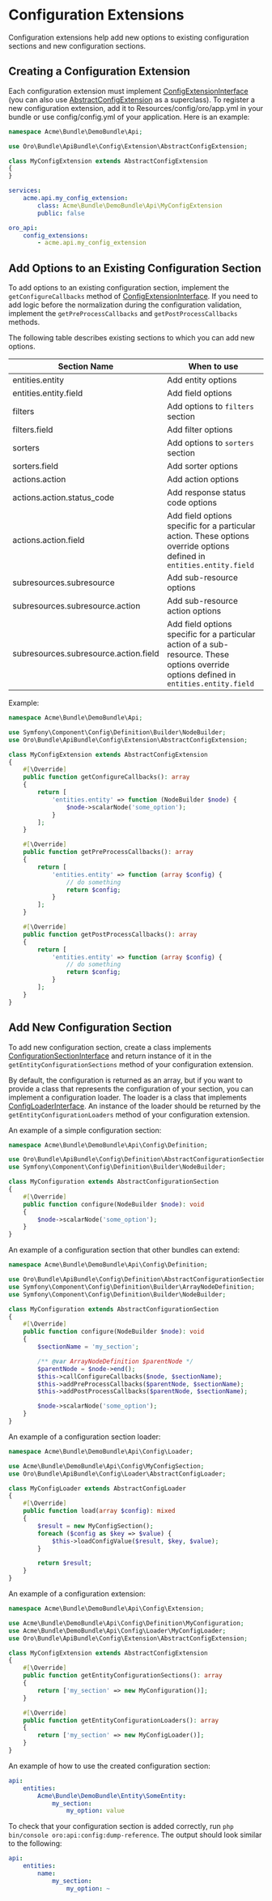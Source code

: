 <a id="web-api-configuration-extensions"></a>

# Configuration Extensions

Configuration extensions help add new options to existing configuration sections and new configuration sections.

<a id="web-api-configuration-extensions-create"></a>

## Creating a Configuration Extension

Each configuration extension must implement <a href="https://github.com/oroinc/platform/blob/master/src/Oro/Bundle/ApiBundle/Config/Extension/ConfigExtensionInterface.php" target="_blank">ConfigExtensionInterface</a> (you can also use <a href="https://github.com/oroinc/platform/blob/master/src/Oro/Bundle/ApiBundle/Config/Extension/AbstractConfigExtension.php" target="_blank">AbstractConfigExtension</a> as a superclass). To register a new configuration extension, add it to Resources/config/oro/app.yml in your bundle or use config/config.yml of your application. Here is an example:

```php
namespace Acme\Bundle\DemoBundle\Api;

use Oro\Bundle\ApiBundle\Config\Extension\AbstractConfigExtension;

class MyConfigExtension extends AbstractConfigExtension
{
}
```

```yaml
services:
    acme.api.my_config_extension:
        class: Acme\Bundle\DemoBundle\Api\MyConfigExtension
        public: false

oro_api:
    config_extensions:
        - acme.api.my_config_extension
```

<a id="web-api-configuration-extensions-add-options"></a>

## Add Options to an Existing Configuration Section

To add options to an existing configuration section, implement the `getConfigureCallbacks` method of <a href="https://github.com/oroinc/platform/blob/master/src/Oro/Bundle/ApiBundle/Config/Extension/ConfigExtensionInterface.php" target="_blank">ConfigExtensionInterface</a>. If you need to add logic before the normalization during the configuration validation, implement the `getPreProcessCallbacks` and `getPostProcessCallbacks` methods.

The following table describes existing sections to which you can add new options.

| Section Name                          | When to use                                                                                                                             |
|---------------------------------------|-----------------------------------------------------------------------------------------------------------------------------------------|
| entities.entity                       | Add entity options                                                                                                                      |
| entities.entity.field                 | Add field options                                                                                                                       |
| filters                               | Add options to `filters` section                                                                                                        |
| filters.field                         | Add filter options                                                                                                                      |
| sorters                               | Add options to `sorters` section                                                                                                        |
| sorters.field                         | Add sorter options                                                                                                                      |
| actions.action                        | Add action options                                                                                                                      |
| actions.action.status_code            | Add response status code options                                                                                                        |
| actions.action.field                  | Add field options specific for a particular action. These options override options defined in `entities.entity.field`                   |
| subresources.subresource              | Add sub-resource options                                                                                                                |
| subresources.subresource.action       | Add sub-resource action options                                                                                                         |
| subresources.subresource.action.field | Add field options specific for a particular action of a sub-resource. These options override options defined in `entities.entity.field` |

Example:

```php
namespace Acme\Bundle\DemoBundle\Api;

use Symfony\Component\Config\Definition\Builder\NodeBuilder;
use Oro\Bundle\ApiBundle\Config\Extension\AbstractConfigExtension;

class MyConfigExtension extends AbstractConfigExtension
{
    #[\Override]
    public function getConfigureCallbacks(): array
    {
        return [
            'entities.entity' => function (NodeBuilder $node) {
                $node->scalarNode('some_option');
            }
        ];
    }

    #[\Override]
    public function getPreProcessCallbacks(): array
    {
        return [
            'entities.entity' => function (array $config) {
                // do something
                return $config;
            }
        ];
    }

    #[\Override]
    public function getPostProcessCallbacks(): array
    {
        return [
            'entities.entity' => function (array $config) {
                // do something
                return $config;
            }
        ];
    }
}
```

<a id="web-api-configuration-extensions-add-section"></a>

## Add New Configuration Section

To add new configuration section,  create a class implements <a href="https://github.com/oroinc/platform/blob/master/src/Oro/Bundle/ApiBundle/Config/Definition/ConfigurationSectionInterface.php" target="_blank">ConfigurationSectionInterface</a> and return instance of it in the `getEntityConfigurationSections` method of your configuration extension.

By default, the configuration is returned as an array, but if you want to provide a class that represents the configuration of your section, you can implement a configuration loader. The loader is a class that implements <a href="https://github.com/oroinc/platform/blob/master/src/Oro/Bundle/ApiBundle/Config/Loader/ConfigLoaderInterface.php" target="_blank">ConfigLoaderInterface</a>. An instance of the loader should be returned by the `getEntityConfigurationLoaders` method of your configuration extension.

An example of a simple configuration section:

```php
namespace Acme\Bundle\DemoBundle\Api\Config\Definition;

use Oro\Bundle\ApiBundle\Config\Definition\AbstractConfigurationSection;
use Symfony\Component\Config\Definition\Builder\NodeBuilder;

class MyConfiguration extends AbstractConfigurationSection
{
    #[\Override]
    public function configure(NodeBuilder $node): void
    {
        $node->scalarNode('some_option');
    }
}
```

An example of a configuration section that other bundles can extend:

```php
namespace Acme\Bundle\DemoBundle\Api\Config\Definition;

use Oro\Bundle\ApiBundle\Config\Definition\AbstractConfigurationSection;
use Symfony\Component\Config\Definition\Builder\ArrayNodeDefinition;
use Symfony\Component\Config\Definition\Builder\NodeBuilder;

class MyConfiguration extends AbstractConfigurationSection
{
    #[\Override]
    public function configure(NodeBuilder $node): void
    {
        $sectionName = 'my_section';

        /** @var ArrayNodeDefinition $parentNode */
        $parentNode = $node->end();
        $this->callConfigureCallbacks($node, $sectionName);
        $this->addPreProcessCallbacks($parentNode, $sectionName);
        $this->addPostProcessCallbacks($parentNode, $sectionName);

        $node->scalarNode('some_option');
    }
}
```

An example of a configuration section loader:

```php
namespace Acme\Bundle\DemoBundle\Api\Config\Loader;

use Acme\Bundle\DemoBundle\Api\Config\MyConfigSection;
use Oro\Bundle\ApiBundle\Config\Loader\AbstractConfigLoader;

class MyConfigLoader extends AbstractConfigLoader
{
    #[\Override]
    public function load(array $config): mixed
    {
        $result = new MyConfigSection();
        foreach ($config as $key => $value) {
            $this->loadConfigValue($result, $key, $value);
        }

        return $result;
    }
}
```

An example of a configuration extension:

```php
namespace Acme\Bundle\DemoBundle\Api\Config\Extension;

use Acme\Bundle\DemoBundle\Api\Config\Definition\MyConfiguration;
use Acme\Bundle\DemoBundle\Api\Config\Loader\MyConfigLoader;
use Oro\Bundle\ApiBundle\Config\Extension\AbstractConfigExtension;

class MyConfigExtension extends AbstractConfigExtension
{
    #[\Override]
    public function getEntityConfigurationSections(): array
    {
        return ['my_section' => new MyConfiguration()];
    }

    #[\Override]
    public function getEntityConfigurationLoaders(): array
    {
        return ['my_section' => new MyConfigLoader()];
    }
}
```

An example of how to use the created configuration section:

```yaml
api:
    entities:
        Acme\Bundle\DemoBundle\Entity\SomeEntity:
            my_section:
                my_option: value
```

To check that your configuration section is added correctly, run `php bin/console oro:api:config:dump-reference`. The output should look similar to the following:

```yaml
api:
    entities:
        name:
            my_section:
                my_option: ~
```

<!-- Frontend -->
